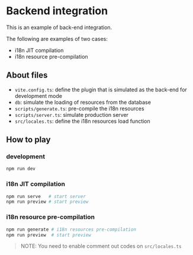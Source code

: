 # Backend integration

This is an example of back-end integration.

The following are examples of two cases:

- i18n JIT compilation
- i18n resource pre-compilation

## About files

- `vite.config.ts`: define the plugin that is simulated as the back-end for development mode
- `db`: simulate the loading of resources from the database
- `scripts/generate.ts`: pre-compile the i18n resources
- `scripts/server.ts`: simulate production server
- `src/locales.ts`: define the i18n resources load function

## How to play

### development

```sh
npm run dev
```

### i18n JIT compilation

```sh
npm run serve   # start server
npm run preview # start preview
```

### i18n resource pre-compilation

```sh
npm run generate # i18n resources pre-compilation 
npm run preview  # start preview
```

> NOTE:
> You need to enable comment out codes on `src/locales.ts`
